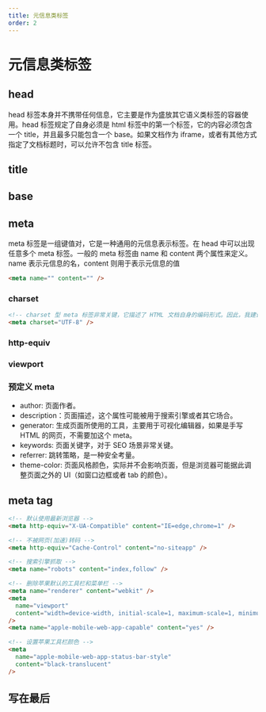 ```yaml
---
title: 元信息类标签
order: 2
---
```


# 元信息类标签

## head

head 标签本身并不携带任何信息，它主要是作为盛放其它语义类标签的容器使用。head 标签规定了自身必须是 html 标签中的第一个标签，它的内容必须包含一个 title，并且最多只能包含一个 base。如果文档作为 iframe，或者有其他方式指定了文档标题时，可以允许不包含 title 标签。

## title

## base

## meta

meta 标签是一组键值对，它是一种通用的元信息表示标签。在 head 中可以出现任意多个 meta 标签。一般的 meta 标签由 name 和 content 两个属性来定义。name 表示元信息的名，content 则用于表示元信息的值

```html
<meta name="" content="" />
```

### charset

```html
<!-- charset 型 meta 标签非常关键，它描述了 HTML 文档自身的编码形式。因此，我建议这个标签放在 head 的第一个 -->
<meta charset="UTF-8" />
```

### http-equiv

### viewport

### 预定义 meta

- author: 页面作者。
- description：页面描述，这个属性可能被用于搜索引擎或者其它场合。
- generator: 生成页面所使用的工具，主要用于可视化编辑器，如果是手写 HTML 的网页，不需要加这个 meta。
- keywords: 页面关键字，对于 SEO 场景非常关键。
- referrer: 跳转策略，是一种安全考量。
- theme-color: 页面风格颜色，实际并不会影响页面，但是浏览器可能据此调整页面之外的 UI（如窗口边框或者 tab 的颜色）。

## meta tag

```html
<!-- 默认使用最新浏览器 -->
<meta http-equiv="X-UA-Compatible" content="IE=edge,chrome=1" />

<!-- 不被网页(加速)转码 -->
<meta http-equiv="Cache-Control" content="no-siteapp" />

<!-- 搜索引擎抓取 -->
<meta name="robots" content="index,follow" />

<!-- 删除苹果默认的工具栏和菜单栏 -->
<meta name="renderer" content="webkit" />
<meta
  name="viewport"
  content="width=device-width, initial-scale=1, maximum-scale=1, minimum-scale=1, user-scalable=no, minimal-ui"
/>
<meta name="apple-mobile-web-app-capable" content="yes" />

<!-- 设置苹果工具栏颜色 -->
<meta
  name="apple-mobile-web-app-status-bar-style"
  content="black-translucent"
/>
```

## 写在最后
